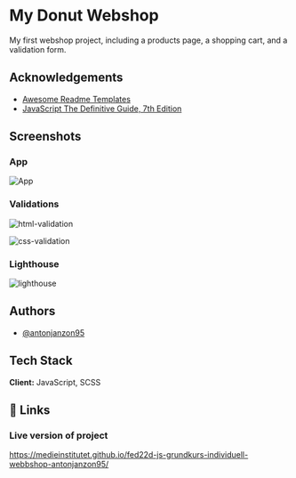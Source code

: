 # My Donut Webshop

My first webshop project, including a products page, a shopping cart, and a validation form.

## Acknowledgements

- [Awesome Readme Templates](https://awesomeopensource.com/project/elangosundar/awesome-README-templates)
- [JavaScript The Definitive Guide, 7th Edition](https://www.oreilly.com/library/view/javascript-the-definitive/9781491952016/)

## Screenshots

### App

![App](https://user-images.githubusercontent.com/61318081/205492830-5a262c31-5d89-40e1-994e-dddc0298a673.png)

### Validations

![html-validation](https://user-images.githubusercontent.com/61318081/205492769-383270a2-85a9-4b25-97e0-acae2bb6a41d.png)

![css-validation](https://user-images.githubusercontent.com/61318081/205492796-b3c1da51-e5fa-438d-b796-c31ca6857de2.png)

### Lighthouse

![lighthouse](https://user-images.githubusercontent.com/61318081/205492934-5567c653-a5c7-4a73-9185-789110158992.png)

## Authors

- [@antonjanzon95](https://github.com/antonjanzon95)

## Tech Stack

**Client:** JavaScript, SCSS

## 🔗 Links

### Live version of project

https://medieinstitutet.github.io/fed22d-js-grundkurs-individuell-webbshop-antonjanzon95/

